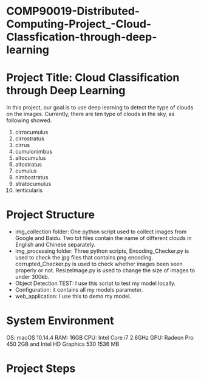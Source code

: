 # COMP90019-Distributed-Computing-Project_-Cloud-Classfication-through-deep-learning

# Project Title: Cloud Classification through Deep Learning
In this project, our goal is to use deep learning to detect the type of clouds on the images. Currently, there are ten type of clouds in the sky, as following showed.
1. cirrocumulus
2. cirrostratus
3. cirrus
4. cumulonimbus
5. altocumulus
6. altostratus
7. cumulus
8. nimbostratus
9. stratocumulus
10. lenticularis
# Project Structure
* img_collection folder: One python script used to collect images from Google and Baidu. Two txt files contain the name of different clouds in English and Chinese separately.
* img_processing folder: Three python scripts, Encoding_Checker.py is used to check the jpg files that contains png encoding. corrupted_Checker.py is used to check whether images been seen properly or not. ResizeImage.py is used to change the size of images to under 300kb.
* Object Detection TEST: I use this script to test my model locally.
* Configuration: it contains all my models parameter.
* web_application: I use this to demo my model.

# System Environment
OS: macOS 10.14.4
RAM: 16GB
CPU: Intel Core i7 2.6GHz
GPU: Radeon Pro 450 2GB and Intel HD Graphics 530 1536 MB

# Project Steps
